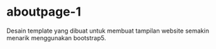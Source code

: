 # aboutpage-1
Desain template yang dibuat untuk membuat tampilan website semakin menarik menggunakan bootstrap5.

